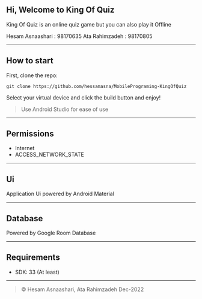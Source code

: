 ## Hi, Welcome to King Of Quiz

King Of Quiz is an online quiz game but you can also play it Offline

Hesam Asnaashari : 98170635
Ata Rahimzadeh : 98170805


---

## How to start

First, clone the repo:

```
git clone https://github.com/hessamasna/MobilePrograming-KingOfQuiz
```

Select your virtual device and click the build button and enjoy!

> Use Android Studio for ease of use

---

## Permissions

- Internet
- ACCESS_NETWORK_STATE

---
## Ui

Application Ui powered by Android Material

---

## Database

Powered by Google Room Database

---

## Requirements

*   SDK: 33 (At least)

---

> © Hesam Asnaashari, Ata Rahimzadeh   Dec-2022

